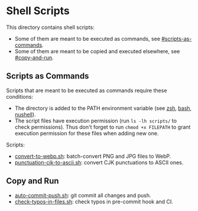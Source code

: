 # Shell Scripts

This directory contains shell scripts:

- Some of them are meant to be executed as commands, see [#scripts-as-commands](#scripts-as-commands).
- Some of them are meant to be copied and executed elsewhere, see [#copy-and-run](#copy-and-run).

## Scripts as Commands

Scripts that are meant to be executed as commands require these conditions:

- The directory is added to the PATH environment variable
  (see [zsh](../home/zsh/default.nix), [bash](../home/bash/default.nix), [nushell](../home/nushell/config.nu)).
- The script files have execution permission (run `ls -lh scripts/` to check
  permissions). Thus don't forget to run `chmod +x FILEPATH` to grant execution
  permission for these files when adding new one.

Scripts:

- [convert-to-webp.sh](./convert-to-webp.sh):
  batch-convert PNG and JPG files to WebP.
- [punctuation-cjk-to-ascii.sh](./punctuation-cjk-to-ascii.sh):
  convert CJK punctuations to ASCII ones.

## Copy and Run

- [auto-commit-push.sh](./auto-commit-push.sh):
  git commit all changes and push.
- [check-typos-in-files.sh](./check-typos-in-files.sh):
  check typos in pre-commit hook and CI.
